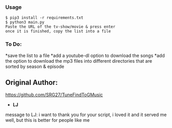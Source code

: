 ### Usage

```
$ pip3 install -r requirements.txt
$ python3 main.py
Paste the URL of the tv-show/movie & press enter
once it is finished, copy the list into a file
```
### To Do:
*save the list to a file
*add a youtube-dl option to download the songs
*add the option to download the mp3 files into different directories that are sorted by season & episode

## Original Author:
https://github.com/SRG27/TuneFindToGMusic
* **LJ**

message to LJ: i want to thank you for your script, i loved it and it served me well, but this is better for people like me
